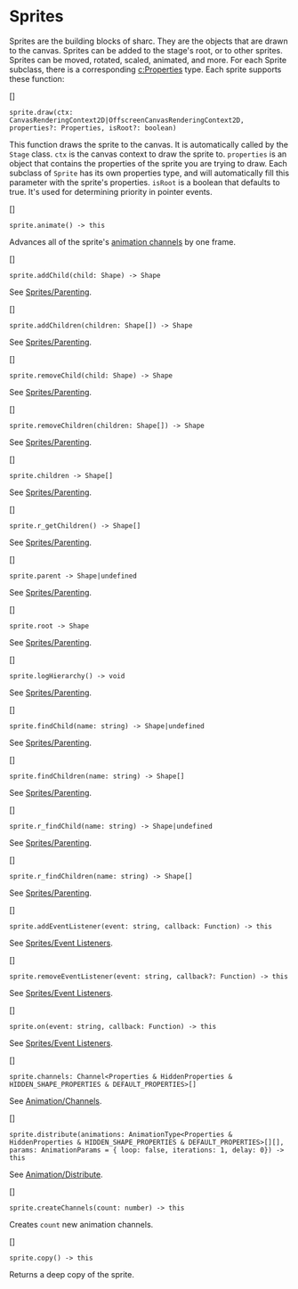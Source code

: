 # Sprites

Sprites are the building blocks of sharc. They are the objects that are drawn to the canvas. Sprites can be added to the stage's root, or to other sprites. Sprites can be moved, rotated, scaled, animated, and more. For each Sprite subclass, there is a corresponding [c:Properties](sprites/properties) type. Each sprite supports these function:

[]
~~~ts-header
sprite.draw(ctx: CanvasRenderingContext2D|OffscreenCanvasRenderingContext2D, properties?: Properties, isRoot?: boolean)
~~~
This function draws the sprite to the canvas. It is automatically called by the `Stage` class. `ctx` is the canvas context to draw the sprite to. `properties` is an object that contains the properties of the sprite you are trying to draw. Each subclass of `Sprite` has its own properties type, and will automatically fill this parameter with the sprite's properties. `isRoot` is a boolean that defaults to true. It's used for determining priority in pointer events.

[]
~~~ts-header
sprite.animate() -> this
~~~
Advances all of the sprite's [animation channels](animation/channels) by one frame.

[]
~~~ts-header
sprite.addChild(child: Shape) -> Shape
~~~
See [Sprites/Parenting](sprites/parenting).

[]
~~~ts-header
sprite.addChildren(children: Shape[]) -> Shape
~~~
See [Sprites/Parenting](sprites/parenting).

[]
~~~ts-header
sprite.removeChild(child: Shape) -> Shape
~~~
See [Sprites/Parenting](sprites/parenting).

[]
~~~ts-header
sprite.removeChildren(children: Shape[]) -> Shape
~~~
See [Sprites/Parenting](sprites/parenting).

[]
~~~ts-header
sprite.children -> Shape[]
~~~
See [Sprites/Parenting](sprites/parenting).

[]
~~~ts-header
sprite.r_getChildren() -> Shape[]
~~~
See [Sprites/Parenting](sprites/parenting).

[]
~~~ts-header
sprite.parent -> Shape|undefined
~~~
See [Sprites/Parenting](sprites/parenting).

[]
~~~ts-header
sprite.root -> Shape
~~~
See [Sprites/Parenting](sprites/parenting).

[]
~~~ts-header
sprite.logHierarchy() -> void
~~~
See [Sprites/Parenting](sprites/parenting).

[]
~~~ts-header
sprite.findChild(name: string) -> Shape|undefined
~~~~
See [Sprites/Parenting](sprites/parenting).

[]
~~~ts-header
sprite.findChildren(name: string) -> Shape[]
~~~~
See [Sprites/Parenting](sprites/parenting).

[]
~~~ts-header
sprite.r_findChild(name: string) -> Shape|undefined
~~~~
See [Sprites/Parenting](sprites/parenting).

[]
~~~ts-header
sprite.r_findChildren(name: string) -> Shape[]
~~~
See [Sprites/Parenting](sprites/parenting).

[]
~~~ts-header
sprite.addEventListener(event: string, callback: Function) -> this
~~~
See [Sprites/Event Listeners](sprites/event-listeners).

[]
~~~ts-header
sprite.removeEventListener(event: string, callback?: Function) -> this
~~~
See [Sprites/Event Listeners](sprites/event-listeners).

[]
~~~ts-header
sprite.on(event: string, callback: Function) -> this
~~~
See [Sprites/Event Listeners](sprites/event-listeners).

[]
~~~ts-header
sprite.channels: Channel<Properties & HiddenProperties & HIDDEN_SHAPE_PROPERTIES & DEFAULT_PROPERTIES>[]
~~~
See [Animation/Channels](animation/channels).

[]
~~~ts-header
sprite.distribute(animations: AnimationType<Properties & HiddenProperties & HIDDEN_SHAPE_PROPERTIES & DEFAULT_PROPERTIES>[][], params: AnimationParams = { loop: false, iterations: 1, delay: 0}) -> this
~~~
See [Animation/Distribute](animation/distribute).

[]
~~~ts-header
sprite.createChannels(count: number) -> this
~~~
Creates `count` new animation channels.

[]
~~~ts-header
sprite.copy() -> this
~~~
Returns a deep copy of the sprite.
